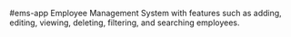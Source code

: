 #ems-app
Employee Management System with features such as adding, editing, viewing, deleting, filtering, and searching employees.
